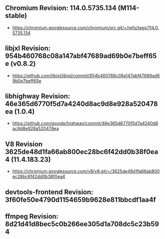 
## Chromium Revision: 114.0.5735.134 (M114-stable)
 - https://chromium.googlesource.com/chromium/src.git/+/refs/tags/114.0.5735.134

## libjxl Revision: 954b460768c08a147abf47689ad69b0e7beff65e (v0.8.2)

 - https://github.com/libjxl/libjxl/commit/954b460768c08a147abf47689ad69b0e7beff65e

## libhighway Revision: 46e365d6770f5d7a4240d8ac9d8e928a520478ea (1.0.4)

 - https://github.com/google/highway/commit/46e365d6770f5d7a4240d8ac9d8e928a520478ea

## V8 Revision 3625de48d1fa66ab800ec28bc6f42dd0b38f0ea4 (11.4.183.23)

 - https://chromium.googlesource.com/v8/v8.git/+/3625de48d1fa66ab800ec28bc6f42dd0b38f0ea4

## devtools-frontend Revision: 3f60fe50e4790d1154659b9628e811bbcdf1aa4f

## ffmpeg Revision: 8d21d41d8bec5c0b266ee305d1a708dc5c23b594
